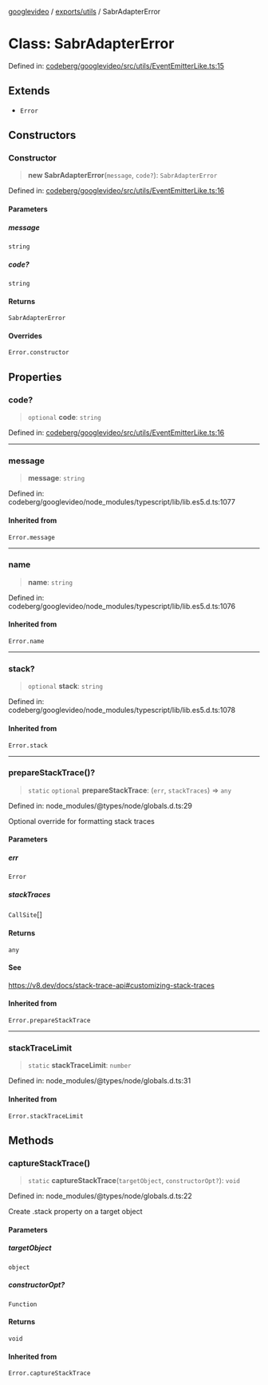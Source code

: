 [googlevideo](../../../README.md) / [exports/utils](../README.md) / SabrAdapterError

# Class: SabrAdapterError

Defined in: [codeberg/googlevideo/src/utils/EventEmitterLike.ts:15](https://github.com/LuanRT/googlevideo/blob/19854137cadaf49fd755394883dfd7fe5fdaba20/src/utils/EventEmitterLike.ts#L15)

## Extends

- `Error`

## Constructors

### Constructor

> **new SabrAdapterError**(`message`, `code?`): `SabrAdapterError`

Defined in: [codeberg/googlevideo/src/utils/EventEmitterLike.ts:16](https://github.com/LuanRT/googlevideo/blob/19854137cadaf49fd755394883dfd7fe5fdaba20/src/utils/EventEmitterLike.ts#L16)

#### Parameters

##### message

`string`

##### code?

`string`

#### Returns

`SabrAdapterError`

#### Overrides

`Error.constructor`

## Properties

### code?

> `optional` **code**: `string`

Defined in: [codeberg/googlevideo/src/utils/EventEmitterLike.ts:16](https://github.com/LuanRT/googlevideo/blob/19854137cadaf49fd755394883dfd7fe5fdaba20/src/utils/EventEmitterLike.ts#L16)

***

### message

> **message**: `string`

Defined in: codeberg/googlevideo/node\_modules/typescript/lib/lib.es5.d.ts:1077

#### Inherited from

`Error.message`

***

### name

> **name**: `string`

Defined in: codeberg/googlevideo/node\_modules/typescript/lib/lib.es5.d.ts:1076

#### Inherited from

`Error.name`

***

### stack?

> `optional` **stack**: `string`

Defined in: codeberg/googlevideo/node\_modules/typescript/lib/lib.es5.d.ts:1078

#### Inherited from

`Error.stack`

***

### prepareStackTrace()?

> `static` `optional` **prepareStackTrace**: (`err`, `stackTraces`) => `any`

Defined in: node\_modules/@types/node/globals.d.ts:29

Optional override for formatting stack traces

#### Parameters

##### err

`Error`

##### stackTraces

`CallSite`[]

#### Returns

`any`

#### See

https://v8.dev/docs/stack-trace-api#customizing-stack-traces

#### Inherited from

`Error.prepareStackTrace`

***

### stackTraceLimit

> `static` **stackTraceLimit**: `number`

Defined in: node\_modules/@types/node/globals.d.ts:31

#### Inherited from

`Error.stackTraceLimit`

## Methods

### captureStackTrace()

> `static` **captureStackTrace**(`targetObject`, `constructorOpt?`): `void`

Defined in: node\_modules/@types/node/globals.d.ts:22

Create .stack property on a target object

#### Parameters

##### targetObject

`object`

##### constructorOpt?

`Function`

#### Returns

`void`

#### Inherited from

`Error.captureStackTrace`
